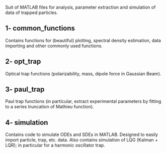 Suit of MATLAB files for analysis, parameter extraction and simulation of
data of trapped particles.


1- common_functions
--------------------
Contains functions for (beautiful) plotting, spectral density estimation,
data importing and other commonly used functions.


2- opt_trap
--------------------
Optical trap functions (polarizability, mass, dipole force in Gaussian Beam).


3- paul_trap
--------------------
Paul trap functions (in particular, extract experimental parameters by fitting to
a series truncation of Mathieu function).


4- simulation
--------------------
Contains code to simulate ODEs and SDEs in MATLAB. Designed to easily
import particle, trap, etc. data. Also contains simulation of LQG (Kalman + 
LQR); in particular for a harmonic oscillator trap.
